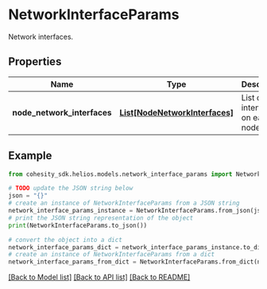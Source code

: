 # NetworkInterfaceParams

Network interfaces.

## Properties

Name | Type | Description | Notes
------------ | ------------- | ------------- | -------------
**node_network_interfaces** | [**List[NodeNetworkInterfaces]**](NodeNetworkInterfaces.md) | List of interfaces on each node. | [optional] 

## Example

```python
from cohesity_sdk.helios.models.network_interface_params import NetworkInterfaceParams

# TODO update the JSON string below
json = "{}"
# create an instance of NetworkInterfaceParams from a JSON string
network_interface_params_instance = NetworkInterfaceParams.from_json(json)
# print the JSON string representation of the object
print(NetworkInterfaceParams.to_json())

# convert the object into a dict
network_interface_params_dict = network_interface_params_instance.to_dict()
# create an instance of NetworkInterfaceParams from a dict
network_interface_params_from_dict = NetworkInterfaceParams.from_dict(network_interface_params_dict)
```
[[Back to Model list]](../README.md#documentation-for-models) [[Back to API list]](../README.md#documentation-for-api-endpoints) [[Back to README]](../README.md)


